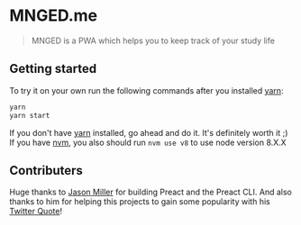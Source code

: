 # MNGED.me
> MNGED is a PWA which helps you to keep track of your study life
## Getting started
To try it on your own run the following commands after you installed [yarn](https://yarnpkg.com/lang/en/):
```sh
yarn
yarn start
```
If you don't have [yarn](https://yarnpkg.com/lang/en/) installed, go ahead and do it. It's definitely worth it ;)
If you have [nvm](https://github.com/creationix/nvm), you also should run `nvm use v8` to use node version 8.X.X
## Contributers
Huge thanks to [Jason Miller](https://github.com/developit/) for building Preact and the Preact CLI. And also thanks to him for helping this projects to gain some popularity with his [Twitter Quote](https://twitter.com/_developit/status/923555370219470848)!